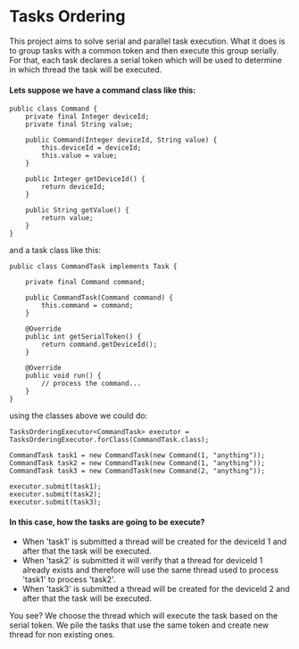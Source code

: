 # Tasks Ordering

This project aims to solve serial and parallel task execution. What it does is to group tasks with a common token and then execute this group serially.
For that, each task declares a serial token which will be used to determine in which thread the task will be executed.

#### Lets suppose we have a command class like this:
```
public class Command {
    private final Integer deviceId;
    private final String value;

    public Command(Integer deviceId, String value) {
        this.deviceId = deviceId;
        this.value = value;
    }

    public Integer getDeviceId() {
        return deviceId;
    }

    public String getValue() {
        return value;
    }
}
```
and a task class like this:
```
public class CommandTask implements Task {

    private final Command command;

    public CommandTask(Command command) {
        this.command = command;
    }

    @Override
    public int getSerialToken() {
        return command.getDeviceId();
    }

    @Override
    public void run() {
        // process the command...
    }
}
```

using the classes above we could do:

```
TasksOrderingExecutor<CommandTask> executor = TasksOrderingExecutor.forClass(CommandTask.class);

CommandTask task1 = new CommandTask(new Command(1, "anything"));
CommandTask task2 = new CommandTask(new Command(1, "anything"));
CommandTask task3 = new CommandTask(new Command(2, "anything"));

executor.submit(task1);
executor.submit(task2);
executor.submit(task3);
```

#### In this case, how the tasks are going to be execute?

- When 'task1' is submitted a thread will be created for the deviceId 1 and after that the task will be executed.
- When 'task2' is submitted it will verify that a thread for deviceId 1 already exists and therefore will use the same thread used to process 'task1' to process 'task2'.
- When 'task3' is submitted a thread will be created for the deviceId 2 and after that the task will be executed.

You see? We choose the thread which will execute the task based on the serial token. We pile the tasks that use the same token and create new thread for non existing ones.